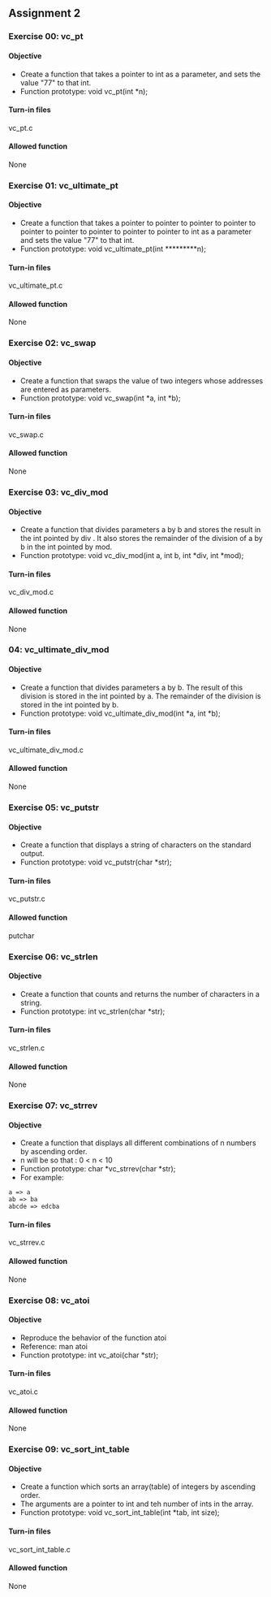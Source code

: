 ## Assignment 2
### Exercise 00: vc_pt
#### Objective
- Create a function that takes a pointer to int as a parameter, and sets the value "77" to that int.
- Function prototype: void vc_pt(int *n);
#### Turn-in files
vc_pt.c
#### Allowed function
None

### Exercise 01: vc_ultimate_pt
#### Objective
- Create a function that takes a pointer to pointer to pointer to pointer to pointer to pointer to pointer to pointer to pointer to int as a parameter and sets the value "77" to that int.
- Function prototype: void vc_ultimate_pt(int *********n);
#### Turn-in files
vc_ultimate_pt.c
#### Allowed function
None

### Exercise 02: vc_swap
#### Objective
- Create a function that swaps the value of two integers whose addresses are entered as parameters.
- Function prototype: void vc_swap(int *a, int *b);
#### Turn-in files
vc_swap.c
#### Allowed function
None

### Exercise 03: vc_div_mod
#### Objective
- Create a function that divides parameters a by b and stores the result in the int pointed by div . It also stores the remainder of the division of a by b in the int pointed by mod.
- Function prototype: void vc_div_mod(int a, int b, int *div, int *mod);
#### Turn-in files
vc_div_mod.c
#### Allowed function
 None

### 04: vc_ultimate_div_mod
#### Objective
- Create a function that divides parameters a by b. The result of this division is stored in the int pointed by a. The remainder of the division is stored in the int pointed by b.
- Function prototype: void vc_ultimate_div_mod(int *a, int *b);
#### Turn-in files
vc_ultimate_div_mod.c
#### Allowed function
None

### Exercise 05: vc_putstr
#### Objective
- Create a function that displays a string of characters on the standard output.
- Function prototype: void vc_putstr(char *str);
#### Turn-in files
vc_putstr.c
#### Allowed function
putchar

### Exercise 06: vc_strlen
#### Objective
- Create a function that counts and returns the number of characters in a string.
- Function prototype: int vc_strlen(char *str);
#### Turn-in files
vc_strlen.c
#### Allowed function
None

### Exercise 07: vc_strrev
#### Objective
- Create a function that displays all different combinations of n numbers by ascending order.
- n will be so that : 0 < n < 10
- Function prototype: char *vc_strrev(char *str);
- For example:
```
a => a
ab => ba
abcde => edcba
```
#### Turn-in files
vc_strrev.c
#### Allowed function
None

### Exercise 08: vc_atoi
#### Objective
- Reproduce the behavior of the function atoi
- Reference: man atoi
- Function prototype: int vc_atoi(char *str);
#### Turn-in files
vc_atoi.c
#### Allowed function
None

### Exercise 09: vc_sort_int_table
#### Objective
- Create a function which sorts an array(table) of integers by ascending order. 
- The arguments are a pointer to int and teh number of ints in the array.
- Function prototype: void vc_sort_int_table(int *tab, int size);
#### Turn-in files
vc_sort_int_table.c
#### Allowed function
None